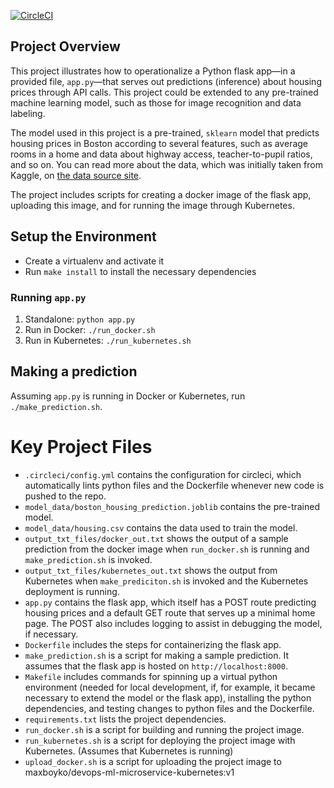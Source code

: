 [![CircleCI](https://circleci.com/gh/MaxBoykoII/devops-ml-microservice-kubernetes.svg?style=svg)](https://circleci.com/gh/MaxBoykoII/devops-ml-microservice-kubernetes)

## Project Overview

This project illustrates how to operationalize a Python flask app—in a provided file, `app.py`—that serves out predictions (inference) about housing prices through API calls. This project could be extended to any pre-trained machine learning model, such as those for image recognition and data labeling.

The model used in this project is a pre-trained, `sklearn` model that predicts housing prices in Boston according to several features, such as average rooms in a home and data about highway access, teacher-to-pupil ratios, and so on. You can read more about the data, which was initially taken from Kaggle, on [the data source site](https://www.kaggle.com/c/boston-housing).

The project includes scripts for creating a docker image of the flask app, uploading this image, and for running the image through Kubernetes.

## Setup the Environment

- Create a virtualenv and activate it
- Run `make install` to install the necessary dependencies

### Running `app.py`

1. Standalone:  `python app.py`
2. Run in Docker:  `./run_docker.sh`
3. Run in Kubernetes:  `./run_kubernetes.sh`

## Making a prediction

Assuming `app.py` is running in Docker or Kubernetes, run `./make_prediction.sh`.

# Key Project Files

+ `.circleci/config.yml` contains the configuration for circleci, which automatically lints python files and the Dockerfile whenever new code is pushed to the repo.
+ `model_data/boston_housing_prediction.joblib` contains the pre-trained model.
+ `model_data/housing.csv` contains the data used to train the model.
+ `output_txt_files/docker_out.txt` shows the output of a sample prediction from the docker image  when `run_docker.sh` is running and `make_prediction.sh` is invoked.
+ `output_txt_files/kubernetes_out.txt` shows the output from Kubernetes when `make_prediciton.sh` is invoked and the Kubernetes deployment is running.
+ `app.py` contains the flask app, which itself has a POST route predicting housing prices and a default GET route that serves up a minimal home page. The POST also includes logging to assist in debugging the model, if necessary.
+ `Dockerfile` includes the steps for containerizing the flask app.
+ `make_prediction.sh` is a script for making a sample prediction. It assumes that the flask app is hosted on `http://localhost:8000`. 
+ `Makefile` includes commands for spinning up a virtual python environment (needed for local development, if, for example, it became necessary to extend the model or the  flask app), installing the python dependencies, and testing changes to python files and the Dockerfile.
+ `requirements.txt` lists the project dependencies.
+ `run_docker.sh` is a script for building and running the project image.
+ `run_kubernetes.sh` is a script for deploying the project image with Kubernetes. (Assumes that Kubernetes is running)
+ `upload_docker.sh` is a script for uploading the project image to maxboyko/devops-ml-microservice-kubernetes:v1

